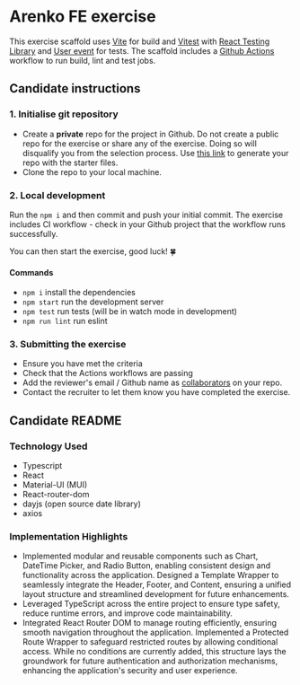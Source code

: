 # Arenko FE exercise

This exercise scaffold uses [Vite](https://vite.dev/) for build and [Vitest](https://vitest.dev/) with [React Testing Library](https://testing-library.com/docs/react-testing-library/intro) and [User event](https://testing-library.com/docs/user-event/intro/) for tests. The scaffold includes a [Github Actions](https://docs.github.com/en/actions/about-github-actions/understanding-github-actions) workflow to run build, lint and test jobs.

## Candidate instructions

### 1. Initialise git repository

- Create a **private** repo for the project in Github. Do not create a public repo for the exercise or share any of the exercise. Doing so will disqualify you from the selection process. Use [this link](https://github.com/new?visibility=private&template_owner=arenko-group&template_name=fe-exercise&name=arenko-fe-exercise-2024) to generate your repo with the starter files.
- Clone the repo to your local machine.

### 2. Local development

Run the `npm i` and then commit and push your initial commit. The exercise includes CI workflow - check in your Github project that the workflow runs successfully.

You can then start the exercise, good luck! 🍀

#### Commands

- `npm i` install the dependencies
- `npm start` run the development server
- `npm test` run tests (will be in watch mode in development)
- `npm run lint` run eslint

### 3. Submitting the exercise

- Ensure you have met the criteria
- Check that the Actions workflows are passing
- Add the reviewer's email / Github name as [collaborators](https://docs.github.com/en/account-and-profile/setting-up-and-managing-your-personal-account-on-github/managing-access-to-your-personal-repositories/inviting-collaborators-to-a-personal-repository) on your repo.
- Contact the recruiter to let them know you have completed the exercise.

## Candidate README

### Technology Used
- Typescript
- React
- Material-UI (MUI)
- React-router-dom
- dayjs (open source date library)
- axios

### Implementation Highlights
- Implemented modular and reusable components such as Chart, DateTime Picker, and Radio Button, enabling consistent design and functionality across the application. Designed a Template Wrapper to seamlessly integrate the Header, Footer, and Content, ensuring a unified layout structure and streamlined development for future enhancements.
- Leveraged TypeScript across the entire project to ensure type safety, reduce runtime errors, and improve code maintainability. 
- Integrated React Router DOM to manage routing efficiently, ensuring smooth navigation throughout the application. Implemented a Protected Route Wrapper to safeguard restricted routes by allowing conditional access. While no conditions are currently added, this structure lays the groundwork for future authentication and authorization mechanisms, enhancing the application's security and user experience.